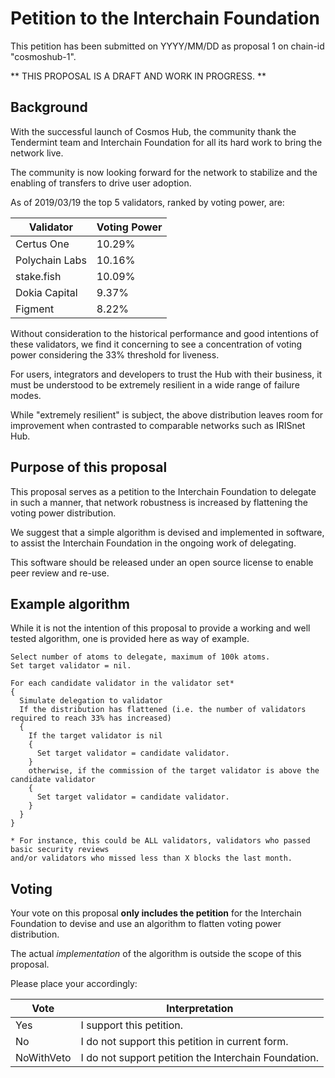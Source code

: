 # Petition to the Interchain Foundation

This petition has been submitted on YYYY/MM/DD as proposal 1 on chain-id "cosmoshub-1".

** THIS PROPOSAL IS A DRAFT AND WORK IN PROGRESS. **

## Background

With the successful launch of Cosmos Hub, the community thank the Tendermint team and Interchain Foundation for all its hard work to bring the network live.

The community is now looking forward for the network to stabilize and the enabling of transfers to drive user adoption.

As of 2019/03/19 the top 5 validators, ranked by voting power, are:

| Validator      | Voting Power |
| -------------- | ------------ |
| Certus One     | 10.29%       |
| Polychain Labs | 10.16%       |
| stake.fish     | 10.09%       |
| Dokia Capital  | 9.37%        |
| Figment        | 8.22%        |


Without consideration to the historical performance and good intentions of these validators, we find it concerning to see a concentration of voting power considering the 33% threshold for liveness.

For users, integrators and developers to trust the Hub with their business, it must be understood to be extremely resilient in a wide range of failure modes.

While "extremely resilient" is subject, the above distribution leaves room for improvement when contrasted to comparable networks such as IRISnet Hub.


## Purpose of this proposal

This proposal serves as a petition to the Interchain Foundation to delegate in such a manner, that network robustness is increased by flattening the voting power distribution.

We suggest that a simple algorithm is devised and implemented in software, to assist the Interchain Foundation in the ongoing work of delegating. 

This software should be released under an open source license to enable peer review and re-use.


## Example algorithm

While it is not the intention of this proposal to provide a working and well tested algorithm, one is provided here as way of example.

```
Select number of atoms to delegate, maximum of 100k atoms.
Set target validator = nil.

For each candidate validator in the validator set*
{
  Simulate delegation to validator
  If the distribution has flattened (i.e. the number of validators required to reach 33% has increased)
  {
    If the target validator is nil
    {
      Set target validator = candidate validator.
    }
    otherwise, if the commission of the target validator is above the candidate validator
    {
      Set target validator = candidate validator.
    }
  }
}

* For instance, this could be ALL validators, validators who passed basic security reviews 
and/or validators who missed less than X blocks the last month.
```



## Voting

Your vote on this proposal __only includes the petition__ for the Interchain Foundation to devise and use an algorithm to flatten voting power distribution.

The actual *implementation* of the algorithm is outside the scope of this proposal.

Please place your accordingly:

| Vote       | Interpretation            |
| ---------- | ------------------------- |
| Yes        | I support this petition.  |
| No         | I do not support this petition in current form. |
| NoWithVeto | I do not support petition the Interchain Foundation. |
